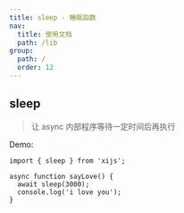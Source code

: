 ```yaml
---
title: sleep - 睡眠函数
nav:
  title: 使用文档
  path: /lib
group:
  path: /
  order: 12
---
```


## sleep

> 让 async 内部程序等待一定时间后再执行

Demo:

```tsx | pure
import { sleep } from 'xijs';

async function sayLove() {
  await sleep(3000);
  console.log('i love you');
}
```
